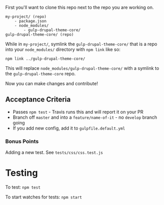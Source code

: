 First you'll want to clone this repo next to the repo you are working on.

```
my-project/ (repo)
    - package.json
    - node_modules/
        - gulp-drupal-theme-core/
gulp-drupal-theme-core/ (repo)
```

While in `my-project/`, symlink the `gulp-drupal-theme-core/` that is a repo into your `node_modules/` directory with `npm link` like so:

    npm link ../gulp-drupal-theme-core/

This will replace `node_modules/gulp-drupal-theme-core/` with a symlink to the `gulp-drupal-theme-core` repo.

Now you can make changes and contribute!

## Acceptance Criteria

- Passes `npm test` - Travis runs this and will report it on your PR
- Branch off `master` and into a `feature/name-of-it` - no `develop` branch going 
- If you add new config, add it to `gulpfile.default.yml`

### Bonus Points 

Adding a new test. See `tests/css/css.test.js`

# Testing

To test: `npm test`

To start watches for tests: `npm start`
